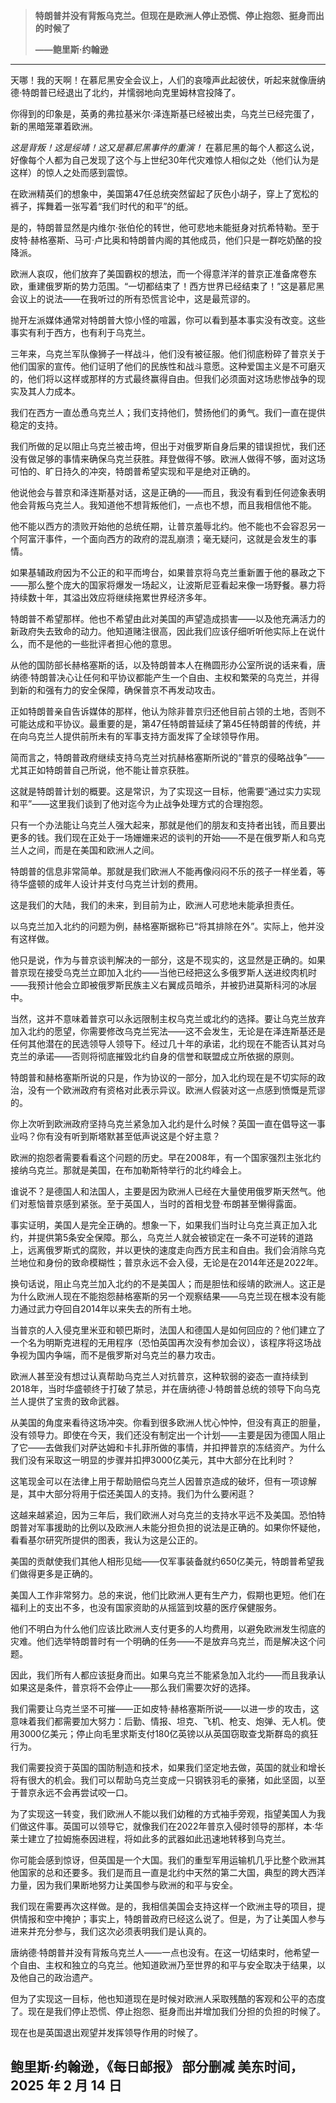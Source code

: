 > **特朗普并没有背叛乌克兰。但现在是欧洲人停止恐慌、停止抱怨、挺身而出的时候了**
>
> **——鲍里斯·约翰逊**

---

天哪！我的天啊！在慕尼黑安全会议上，人们的哀嚎声此起彼伏，听起来就像唐纳德·特朗普已经退出了北约，并懦弱地向克里姆林宫投降了。

你得到的印象是，英勇的弗拉基米尔·泽连斯基已经被出卖，乌克兰已经完蛋了，新的黑暗笼罩着欧洲。

*这是背叛！这是绥靖！这又是慕尼黑事件的重演！* 在慕尼黑的每个人都这么说，好像每个人都为自己发现了这个与上世纪30年代灾难惊人相似之处（他们认为是这样）的惊人之处而感到震惊。

在欧洲精英们的想象中，美国第47任总统突然留起了灰色小胡子，穿上了宽松的裤子，挥舞着一张写着“我们时代的和平”的纸。

是的，特朗普显然是内维尔·张伯伦的转世，他可悲地未能挺身对抗希特勒。至于皮特·赫格塞斯、马可·卢比奥和特朗普内阁的其他成员，他们只是一群吃奶酪的投降派。

欧洲人哀叹，他们放弃了美国霸权的想法，而一个得意洋洋的普京正准备席卷东欧，重建俄罗斯的势力范围。“一切都结束了！西方世界已经结束了！”这是慕尼黑会议上的说法——在我听过的所有恐慌言论中，这是最荒谬的。

抛开左派媒体通常对特朗普大惊小怪的喧嚣，你可以看到基本事实没有改变。这些事实有利于西方，也有利于乌克兰。

三年来，乌克兰军队像狮子一样战斗，他们没有被征服。他们彻底粉碎了普京关于他们国家的宣传。他们证明了他们的民族性和战斗意愿。这种爱国主义是不可磨灭的，他们将以这样或那样的方式最终赢得自由。但我们必须面对这场悲惨战争的现实及其人力成本。

我们在西方一直怂恿乌克兰人；我们支持他们，赞扬他们的勇气。我们一直在提供稳定的支持。

我们所做的足以阻止乌克兰被击垮，但出于对俄罗斯自身后果的错误担忧，我们还没有做足够的事情来确保乌克兰获胜。拜登做得不够。欧洲人做得不够，面对这场可怕的、旷日持久的冲突，特朗普希望实现和平是绝对正确的。

他说他会与普京和泽连斯基对话，这是正确的——而且，我没有看到任何迹象表明他会背叛乌克兰人。我知道他不想背叛他们，一点也不想，而且我相信他不能。

他不能以西方的溃败开始他的总统任期，让普京羞辱北约。他不能也不会容忍另一个阿富汗事件，一个面向西方的政府的混乱崩溃；毫无疑问，这就是会发生的事情。

如果基辅政府因为不公正的和平而垮台，如果普京将乌克兰重新置于他的暴政之下——那么整个庞大的国家将爆发一场起义，让波斯尼亚看起来像一场野餐。暴力将持续数十年，其溢出效应将继续拖累世界经济多年。

特朗普不希望那样。他也不希望由此对美国的声望造成损害——以及他充满活力的新政府失去致命的动力。他知道赌注很高，因此我们应该仔细听听他实际上在说什么，而不是他的一些批评者担心他的意思。

从他的国防部长赫格塞斯的话，以及特朗普本人在椭圆形办公室所说的话来看，唐纳德·特朗普决心让任何和平协议都能产生一个自由、主权和繁荣的乌克兰，并得到新的和强有力的安全保障，确保普京不再发动攻击。

正如特朗普亲自告诉媒体的那样，他认为除非普京归还他目前占领的土地，否则不可能达成和平协议。最重要的是，第47任特朗普延续了第45任特朗普的传统，并在向乌克兰人提供前所未有的军事支持方面发挥了全球领导作用。

简而言之，特朗普政府继续支持乌克兰对抗赫格塞斯所说的“普京的侵略战争”——尤其正如特朗普自己所说，他不能让普京获胜。

这就是特朗普计划的概要。这是常识，为了实现这一目标，他需要“通过实力实现和平”——这里我们谈到了他对迄今为止战争处理方式的合理抱怨。

只有一个办法能让乌克兰人强大起来，那就是他们的朋友和支持者出钱，而且要出更多的钱。我们现在正处于一场姗姗来迟的谈判的开始——不是在俄罗斯人和乌克兰人之间，而是在美国和欧洲人之间。

特朗普的信息非常简单。那就是我们欧洲人不能再像闷闷不乐的孩子一样坐着，等待华盛顿的成年人设计并支付乌克兰计划的费用。

这是我们的大陆，我们的未来，到目前为止，欧洲人可悲地未能承担责任。

以乌克兰加入北约的问题为例，赫格塞斯据称已“将其排除在外”。实际上，他并没有这样做。

他只是说，作为与普京谈判解决的一部分，这是不现实的，这显然是正确的。如果普京现在接受乌克兰立即加入北约——当他已经把这么多俄罗斯人送进绞肉机时——我预计他会立即被俄罗斯民族主义右翼成员暗杀，并被扔进莫斯科河的冰层中。

当然，这并不意味着普京可以永远限制主权乌克兰或北约的选择。要让乌克兰放弃加入北约的愿望，你需要修改乌克兰宪法——这不会发生，无论是在泽连斯基还是任何其他潜在的民选领导人领导下。经过几十年的承诺，北约现在不能否认其对乌克兰的承诺——否则将彻底摧毁北约自身的信誉和联盟成立所依据的原则。

特朗普和赫格塞斯所说的只是，作为协议的一部分，加入北约现在是不切实际的政治，没有一个欧洲政府有资格对此表示异议。欧洲人假装对这一点感到愤慨是荒谬的。

你上次听到欧洲政府坚持乌克兰紧急加入北约是什么时候？英国一直在倡导这一事业吗？你有没有听到斯塔默甚至低声说这是个好主意？

欧洲的抱怨者需要看看这个问题的历史。早在2008年，有一个国家强烈主张北约接纳乌克兰。那就是美国，在布加勒斯特举行的北约峰会上。

谁说不？是德国人和法国人，主要是因为欧洲人已经在大量使用俄罗斯天然气。他们对惹恼普京感到紧张。至于英国人，当时的首相戈登·布朗甚至懒得露面。

事实证明，美国人是完全正确的。想象一下，如果我们当时让乌克兰真正加入北约，并提供第5条安全保障。那么，乌克兰人就会被锁定在一条不可逆转的道路上，远离俄罗斯式的腐败，并以更快的速度走向西方民主和自由。我们会消除乌克兰地位和身份的致命模糊性；普京永远不会入侵，无论是在2014年还是2022年。

换句话说，阻止乌克兰加入北约的不是美国人；而是胆怯和绥靖的欧洲人。这正是为什么欧洲人现在不能抱怨赫格塞斯的另一个观察结果——乌克兰现在根本没有能力通过武力夺回自2014年以来失去的所有土地。

当普京的人入侵克里米亚和顿巴斯时，法国人和德国人是如何回应的？他们建立了一个名为明斯克进程的无用程序（恐怕英国再次没有参加会议），该程序将这场战争视为国内争端，而不是俄罗斯对乌克兰的暴力攻击。

欧洲人甚至没有想过认真帮助乌克兰人对抗普京，这种软弱的姿态一直持续到2018年，当时华盛顿终于打破了禁忌，并在唐纳德·J·特朗普总统的领导下向乌克兰人提供了宝贵的致命武器。

从美国的角度来看待这场冲突。你看到很多欧洲人忧心忡忡，但没有真正的胆量，没有领导力。即使在今天，我们还没有制定出一个计划——主要是因为德国人阻止了它——去做我们对萨达姆和卡扎菲所做的事情，并扣押普京的冻结资产。为什么我们没有采取这一明显的步骤并扣押3000亿美元，其中大部分在比利时？

这笔现金可以在法律上用于帮助赔偿乌克兰人因普京造成的破坏，但有一项谅解是，其中大部分将用于偿还美国人的支持。我们为什么要闲逛？

这越来越紧迫，因为三年后，我们欧洲人对乌克兰的支持水平远不及美国。恐怕特朗普对军事援助的比例以及欧洲人未能分担负担的说法是正确的。如果你怀疑他，看看基尔研究所提供的图表，我认为这是公正的。

美国的贡献使我们其他人相形见绌——仅军事装备就约650亿美元，特朗普希望我们做得更多是正确的。

美国人工作非常努力。总的来说，他们比欧洲人更有生产力，假期也更短。他们在福利上的支出不多，也没有国家资助的从摇篮到坟墓的医疗保健服务。

他们不明白为什么他们应该比欧洲人支付更多的人均费用，以避免欧洲发生彻底的灾难。他们选举特朗普时有一个明确的任务——不是放弃乌克兰，而是解决这个问题。

因此，我们所有人都应该挺身而出。如果乌克兰不能紧急加入北约——而且我承认如果这是条件，普京将不会停止——那么我们需要次好的选择。

我们需要让乌克兰坚不可摧——正如皮特·赫格塞斯所说——以进一步的攻击，这意味着我们都需要加大努力：后勤、情报、坦克、飞机、枪支、炮弹、无人机。使用3000亿美元；停止向毛里求斯支付180亿英镑以从英国窃取查戈斯群岛的疯狂行为。

我们需要投资于英国的国防制造和技术，如果我们坚定地去做，英国的就业和增长将有很大的机会。我们可以帮助乌克兰变成一只钢铁羽毛的豪猪，如此坚固，以至于普京永远不会再尝试咬一口。

为了实现这一转变，我们欧洲人不能以我们幼稚的方式袖手旁观，指望美国人为我们做这件事。英国可以领导它，就像我们在2022年普京入侵时领导的那样，本·华莱士建立了拉姆施泰因进程，将如此多的武器如此迅速地转移到乌克兰。

你可能会感到惊讶，但英国是一个大国。我们的重型军用运输机几乎比整个欧洲其他国家的总和还要多。我们是而且一直是北约中天然的第二大国，典型的跨大西洋力量，因为我们果断地努力让美国参与欧洲的和平与安全。

我们现在需要再次这样做。是的，我相信美国会支持这样一个欧洲主导的项目，提供情报和空中掩护；事实上，特朗普政府已经这么说了。但是，为了让美国人参与进来并充分参与，我们这次必须表明我们是认真的。

唐纳德·特朗普并没有背叛乌克兰人——一点也没有。在这一切结束时，他希望一个自由、主权和独立的乌克兰。他知道欧洲乃至世界的和平与安全取决于结果，以及他自己的政治遗产。

但为了实现这一目标，他也知道现在是时候对欧洲人采取残酷的客观和公平的态度了。现在是我们停止恐慌、停止抱怨、挺身而出并增加我们分担的负担的时候了。

现在也是英国退出观望并发挥领导作用的时候了。

鲍里斯·约翰逊，《每日邮报》  部分删减
美东时间，2025 年 2 月 14 日 
---
